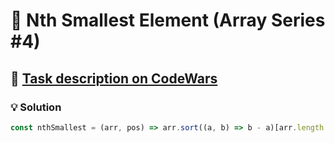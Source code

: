 # 📝 Nth Smallest Element (Array Series #4)

## 🔗 [Task description on CodeWars](https://www.codewars.com/kata/5a512f6a80eba857280000fc)

### 💡 Solution

```javascript
const nthSmallest = (arr, pos) => arr.sort((a, b) => b - a)[arr.length - pos];
```
